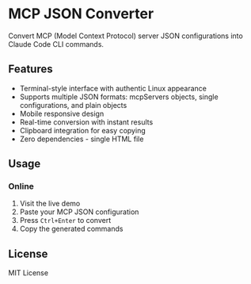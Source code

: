 # MCP JSON Converter

Convert MCP (Model Context Protocol) server JSON configurations into Claude Code CLI commands.

## Features

- Terminal-style interface with authentic Linux appearance
- Supports multiple JSON formats: mcpServers objects, single configurations, and plain objects
- Mobile responsive design
- Real-time conversion with instant results
- Clipboard integration for easy copying
- Zero dependencies - single HTML file

## Usage

### Online
1. Visit the live demo
2. Paste your MCP JSON configuration
3. Press `Ctrl+Enter` to convert
4. Copy the generated commands


## License

MIT License